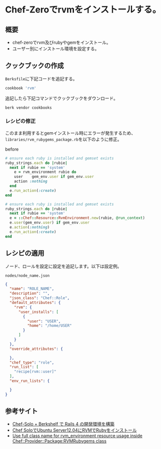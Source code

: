 # Chef-Zeroでrvmをインストールする。

## 概要

* chef-zeroでrvm及びrubyやgemをインストール。
* ユーザー別にインストール環境を設定する。

## クックブックの作成

`Berksfile`に下記コードを追記する。

```ruby
cookbook 'rvm'
```

追記したら下記コマンドでクックブックをダウンロード。

```sh
berk vendor cookbooks
```

### レシピの修正
このまま利用するとgemインストール時にエラーが発生するため、`libraries/rvm_rubygems_package.rb`を以下のように修正。

before
```ruby
# ensure each ruby is installed and gemset exists
ruby_strings.each do |rubie|
  next if rubie == 'system'
    e = rvm_environment rubie do
    user    gem_env.user if gem_env.user
    action :nothing
  end
  e.run_action(:create)
end
```

```ruby
# ensure each ruby is installed and gemset exists
ruby_strings.each do |rubie|
  next if rubie == 'system'
  e = ::Chef::Resource::RvmEnvironment.new(rubie, @run_context)
  e.user(gem_env.user) if gem_env.user
  e.action(:nothing)
  e.run_action(:create)
end
```

## レシピの適用

ノード、ロールを設定に設定を追記します。以下は設定例。

`nodes/node_name.json`
```json
{
  "name": "ROLE_NAME",
  "description": "",
  "json_class": "Chef::Role",
  "default_attributes": {
    "rvm": {
      "user_installs": [
        {
          "user": "USER",
          "home": "/home/USER"
        }
      ]
    }
  },
  "override_attributes": {

  },
  "chef_type": "role",
  "run_list": [
    "recipe[rvm::user]"
  ],
  "env_run_lists": {

  }
}
```

## 参考サイト
* [Chef-Solo + Berkshelf で Rails 4 の開発環境を構築](http://qiita.com/Salinger/items/267f7ac4720f44eb6bfe)
* [Chef SoloでUbuntu Server12.04にRVMでRubyをインストール](http://blog.scimpr.com/2014/02/01/chef-solo%E3%81%A7ubuntu-server12-04%E3%81%ABrvm%E3%81%A7ruby%E3%82%92%E3%82%A4%E3%83%B3%E3%82%B9%E3%83%88%E3%83%BC%E3%83%AB/)
* [Use full class name for rvm_environment resource usage inside Chef::Provider::Package:RVMRubygems class](https://github.com/martinisoft/chef-rvm/pull/284/files)